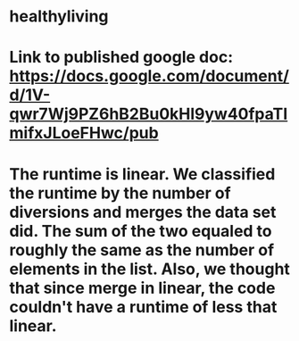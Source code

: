 # healthyliving
# Link to published google doc:  https://docs.google.com/document/d/1V-qwr7Wj9PZ6hB2Bu0kHl9yw40fpaTImifxJLoeFHwc/pub
# The runtime is linear. We classified the runtime by the number of diversions and merges the data set did. The sum of the two equaled to roughly the same as the number of elements in the list. Also, we thought that since merge in linear, the code couldn't have a runtime of less that linear.